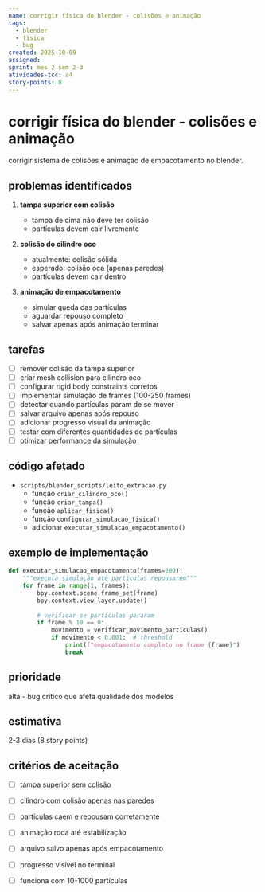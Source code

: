 ```yaml
---
name: corrigir física do blender - colisões e animação
tags:
  - blender
  - fisica
  - bug
created: 2025-10-09
assigned: 
sprint: mes 2 sem 2-3
atividades-tcc: a4
story-points: 8
---
```


# corrigir física do blender - colisões e animação

corrigir sistema de colisões e animação de empacotamento no blender.

## problemas identificados

1. **tampa superior com colisão**
   - tampa de cima não deve ter colisão
   - partículas devem cair livremente

2. **colisão do cilindro oco**
   - atualmente: colisão sólida
   - esperado: colisão oca (apenas paredes)
   - partículas devem cair dentro

3. **animação de empacotamento**
   - simular queda das partículas
   - aguardar repouso completo
   - salvar apenas após animação terminar

## tarefas
- [ ] remover colisão da tampa superior
- [ ] criar mesh collision para cilindro oco
- [ ] configurar rigid body constraints corretos
- [ ] implementar simulação de frames (100-250 frames)
- [ ] detectar quando partículas param de se mover
- [ ] salvar arquivo apenas após repouso
- [ ] adicionar progresso visual da animação
- [ ] testar com diferentes quantidades de partículas
- [ ] otimizar performance da simulação

## código afetado
- `scripts/blender_scripts/leito_extracao.py`
  - função `criar_cilindro_oco()`
  - função `criar_tampa()`
  - função `aplicar_fisica()`
  - função `configurar_simulacao_fisica()`
  - adicionar `executar_simulacao_empacotamento()`

## exemplo de implementação

```python
def executar_simulacao_empacotamento(frames=200):
    """executa simulação até partículas repousarem"""
    for frame in range(1, frames):
        bpy.context.scene.frame_set(frame)
        bpy.context.view_layer.update()
        
        # verificar se partículas pararam
        if frame % 10 == 0:
            movimento = verificar_movimento_particulas()
            if movimento < 0.001:  # threshold
                print(f"empacotamento completo no frame {frame}")
                break
```

## prioridade
alta - bug crítico que afeta qualidade dos modelos

## estimativa
2-3 dias (8 story points)

## critérios de aceitação
- [ ] tampa superior sem colisão
- [ ] cilindro com colisão apenas nas paredes
- [ ] partículas caem e repousam corretamente
- [ ] animação roda até estabilização
- [ ] arquivo salvo apenas após empacotamento
- [ ] progresso visível no terminal
- [ ] funciona com 10-1000 partículas

